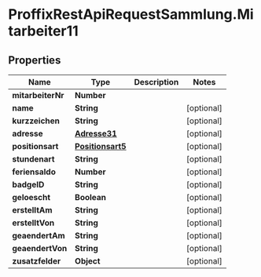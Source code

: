 # ProffixRestApiRequestSammlung.Mitarbeiter11

## Properties
Name | Type | Description | Notes
------------ | ------------- | ------------- | -------------
**mitarbeiterNr** | **Number** |  | 
**name** | **String** |  | [optional] 
**kurzzeichen** | **String** |  | [optional] 
**adresse** | [**Adresse31**](Adresse31.md) |  | [optional] 
**positionsart** | [**Positionsart5**](Positionsart5.md) |  | [optional] 
**stundenart** | **String** |  | [optional] 
**feriensaldo** | **Number** |  | [optional] 
**badgeID** | **String** |  | [optional] 
**geloescht** | **Boolean** |  | [optional] 
**erstelltAm** | **String** |  | [optional] 
**erstelltVon** | **String** |  | [optional] 
**geaendertAm** | **String** |  | [optional] 
**geaendertVon** | **String** |  | [optional] 
**zusatzfelder** | **Object** |  | [optional] 


